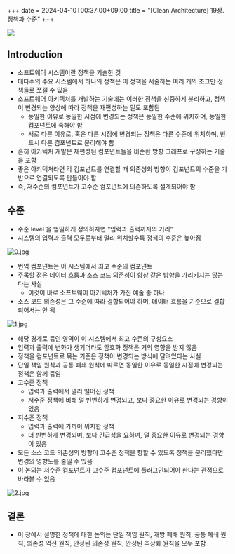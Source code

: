 +++ 
date = 2024-04-10T00:37:00+09:00
title = "[Clean Architecture] 19장. 정책과 수준"
+++

![](/images/books/clean-architecture/cover.jpg)

## Introduction

- 소프트웨어 시스템이란 정책을 기술한 것
- 대다수의 주요 시스템에서 하나의 정책은 이 정책을 서술하는 여러 개의 조그만 정책들로 쪼갤 수 있음
- 소프트웨어 아키텍처를 개발하는 기술에는 이러한 정책을 신중하게 분리하고, 정책이 변경되는 양상에 따라 정책을 재편성하는 일도 포함됨
  - 동일한 이유로 동일한 시점에 변경되는 정책은 동일한 수준에 위치하며, 동일한 컴포넌트에 속해야 함
  - 서로 다른 이유로, 혹은 다른 시점에 변경되는 정책은 다른 수준에 위치하며, 반드시 다른 컴포넌트로 분리해야 함
- 흔히 아키텍처 개발은 재편성된 컴포넌트들을 비순환 방향 그래프로 구성하는 기술을 포함
- 좋은 아키텍처라면 각 컴포넌트를 연결할 때 의존성의 방향이 컴포넌트의 수준을 기반으로 연결되도록 만들어야 함
- 즉, 저수준의 컴포넌트가 고수준 컴포넌트에 의존하도록 설계되어야 함

## 수준

- 수준 level 을 엄밀하게 정의하자면 “입력과 출력까지의 거리”
- 시스템의 입력과 출력 모두로부터 멀리 위치할수록 정책의 수준은 높아짐

![0.jpg](/images/books/clean-architecture/chapter19/0.jpg)

- 번역 컴포넌트는 이 시스템에서 최고 수준의 컴포넌트
- 주목할 점은 데이터 흐름과 소스 코드 의존성이 항상 같은 방향을 가리키지는 않는다는 사실
  - 이것이 바로 소프트웨어 아키텍처가 가진 예술 중 하나
- 소스 코드 의존성은 그 수준에 따라 결합되어야 하며, 데이터 흐름을 기준으로 결합되어서는 안 됨

![1.jpg](/images/books/clean-architecture/chapter19/1.jpg)

- 해당 경계로 묶인 영역이 이 시스템에서 최고 수준의 구성요소
- 입력과 출력에 변화가 생기더라도 암호화 정책은 거의 영향을 받지 않음
- 정책을 컴포넌트로 묶는 기준은 정책이 변경되는 방식에 달려있다는 사실
- 단일 책임 원칙과 공통 폐쇄 원칙에 따르면 동일한 이유로 동일한 시점에 변경되는 정책은 함께 묶임
- 고수준 정책
  - 입력과 출력에서 멀리 떨어진 정책
  - 저수준 정책에 비해 덜 빈번하게 변경되고, 보다 중요한 이유로 변경되는 경향이 있음
- 저수준 정책
  - 입력과 출력에 가까이 위치한 정책
  - 더 빈번하게 변경되며, 보다 긴급성을 요하며, 덜 중요한 이유로 변경되는 경향이 있음
- 모든 소스 코드 의존성의 방향이 고수준 정책을 향할 수 있도록 정책을 분리했다면 변경의 영향도를 줄일 수 있음
- 이 논의는 저수준 컴포넌트가 고수준 컴포넌트에 플러그인되어야 한다는 관점으로 바라볼 수 있음

![2.jpg](/images/books/clean-architecture/chapter19/2.jpg)

## 결론

- 이 장에서 설명한 정책에 대한 논의는 단일 책임 원칙, 개방 폐쇄 원칙, 공통 폐쇄 원칙, 의존성 역전 원칙, 안정된 의존성 원칙, 안정된 추상화 원칙을 모두 포함
